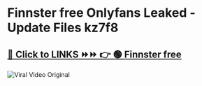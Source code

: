 
 # Finnster free Onlyfans Leaked - Update Files kz7f8

## <h2><a href="https://clipsfans.com/Finnster_free&ref=git">🔗 Click to LINKS ⏩⏩ 👉 🟢 Finnster free </a></h2>

<a href="https://clipsfans.com/Finnster_free&ref=git" rel="nofollow" data-target="animated-image.originalLink"><img src="https://i.ibb.co.com/xMMVF88/686577567.gif" alt="Viral Video Original" style="max-width: 100%; display: inline-block;" data-target="animated-image.originalImage"></a>

